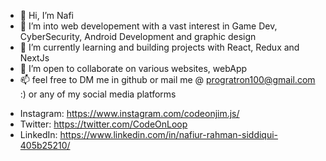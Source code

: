 - 👋 Hi, I’m Nafi
- 👀 I’m into web developement with a vast interest in Game Dev, CyberSecurity, Android Development and graphic design
- 🌱 I’m currently learning and building projects with React, Redux and NextJs
- 💞️ I’m open to collaborate on various websites, webApp
- 📫 feel free to DM me in github or mail me @ progratron100@gmail.com :) or any of my social media platforms

<!---
TheHunter808/TheHunter808 is a ✨ special ✨ repository because its `README.md` (this file) appears on your GitHub profile.
You can click the Preview link to take a look at your changes.
--->

- Instagram: https://www.instagram.com/codeonjim.js/
- Twitter: https://twitter.com/CodeOnLoop
- LinkedIn: https://www.linkedin.com/in/nafiur-rahman-siddiqui-405b25210/
